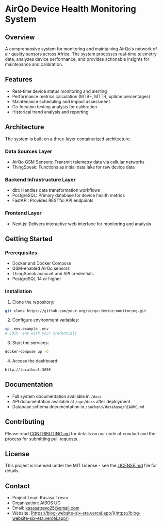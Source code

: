 # AirQo Device Health Monitoring System
## Overview
A comprehensive system for monitoring and maintaining AirQo's network of air quality sensors across Africa. The system processes real-time telemetry data, analyzes device performance, and provides actionable insights for maintenance and calibration.

## Features
- Real-time device status monitoring and alerting
- Performance metrics calculation (MTBF, MTTR, uptime percentages)
- Maintenance scheduling and impact assessment
- Co-location testing analysis for calibration
- Historical trend analysis and reporting

## Architecture
The system is built on a three-layer containerized architecture:

### Data Sources Layer
- AirQo GSM Sensors: Transmit telemetry data via cellular networks
- ThingSpeak: Functions as initial data lake for raw device data

### Backend Infrastructure Layer
- dbt: Handles data transformation workflows
- PostgreSQL: Primary database for device health metrics
- FastAPI: Provides RESTful API endpoints

### Frontend Layer
- Next.js: Delivers interactive web interface for monitoring and analysis

## Getting Started

### Prerequisites
- Docker and Docker Compose
- GSM-enabled AirQo sensors
- ThingSpeak account and API credentials
- PostgreSQL 14 or higher

### Installation
1. Clone the repository:
```bash
git clone https://github.com/your-org/airqo-device-monitoring.git
```

2. Configure environment variables:
```bash
cp .env.example .env
# Edit .env with your credentials
```

3. Start the services:
```bash
docker-compose up -d
```

4. Access the dashboard:
```
http://localhost:3000
```

## Documentation
- Full system documentation available in `/docs`
- API documentation available at `/api/docs` after deployment
- Database schema documentation in `/backend/database/README.md`

## Contributing
Please read [CONTRIBUTING.md](CONTRIBUTING.md) for details on our code of conduct and the process for submitting pull requests.

## License
This project is licensed under the MIT License - see the [LICENSE.md](LICENSE.md) file for details.

## Contact
- Project Lead: Kasasa Trevor
- Organization: AIBOS UG
- Email: kasasatrevo25@gmail.com
- Website: [https://blog-website-six-eta.vercel.app/](https://blog-website-six-eta.vercel.app/)
